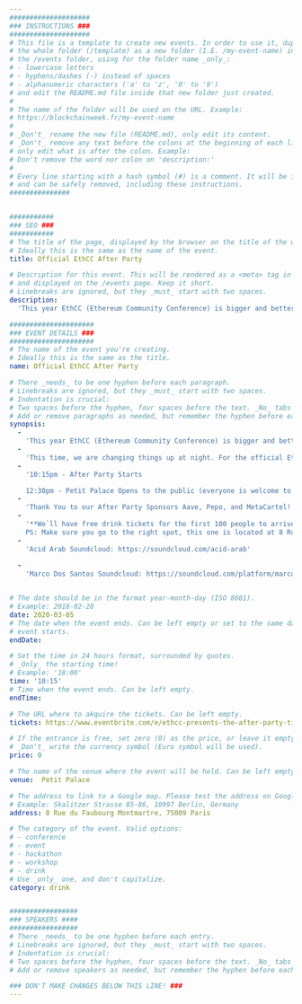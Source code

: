 ```yaml
---
####################
### INSTRUCTIONS ###
####################
# This file is a template to create new events. In order to use it, duplicate
# the whole folder (/template) as a new folder (I.E. /my-event-name) inside of
# the /events folder, using for the folder name _only_:
# - lowercase letters
# - hyphens/dashes (-) instead of spaces
# - alphanumeric characters ('a' to 'z', '0' to '9')
# and edit the README.md file inside that new folder just created.
#
# The name of the folder will be used on the URL. Example:
# https://blockchainweek.fr/my-event-name
#
# _Don't_ rename the new file (README.md), only edit its content.
# _Don't_ remove any text before the colons at the beginning of each line,
# only edit what is after the colon. Example:
# Don't remove the word nor colon on 'description:'
#
# Every line starting with a hash symbol (#) is a comment. It will be ignored
# and can be safely removed, including these instructions.
###############


###########
### SEO ###
###########
# The title of the page, displayed by the browser on the title of the window.
# Ideally this is the same as the name of the event.
title: Official EthCC After Party

# Description for this event. This will be rendered as a <meta> tag in the HTML,
# and displayed on the /events page. Keep it short.
# Linebreaks are ignored, but they _must_ start with two spaces.
description: 
  'This year EthCC (Ethereum Community Conference) is bigger and better than ever! After 3-days filled with an amazing 200+ technical talks and workshops... It is time to Party in Paris!'

#####################
### EVENT DETAILS ###
#####################
# The name of the event you're creating.
# Ideally this is the same as the title.
name: Official EthCC After Party

# There _needs_ to be one hyphen before each paragraph.
# Linebreaks are ignored, but they _must_ start with two spaces.
# Indentation is crucial:
# Two spaces before the hyphen, four spaces before the text. _No_ tabs allowed.
# Add or remove paragraphs as needed, but remember the hyphen before each entry.
synopsis:
  -
    'This year EthCC (Ethereum Community Conference) is bigger and better than ever! After 3-days filled with an amazing 200+ technical talks and workshops... It is time to Party in Paris!'
  -
    'This time, we are changing things up at night. For the official EthCC After Party, we will be bringing you to an underground dance cave below an old school French theatre. "Petit Palace" is one of the highlights of Parisian nightlife, and this Thursday it will be our local hang. DJ Sets by Acid Arab and Petit Palace Resident Marco Dos Santos.'
  -
    '10:15pm - After Party Starts

    12:30pm - Petit Palace Opens to the public (everyone is welcome to stay and continue partying)'
  -
    'Thank You to our After Party Sponsors Aave, Pepo, and MetaCartel!'
  -
    '**We`ll have free drink tickets for the first 100 people to arrive, so come early!
    PS: Make sure you go to the right spot, this one is located at 8 Rue du Faubourg Montmartre.'
  -
    'Acid Arab Soundcloud: https://soundcloud.com/acid-arab'
    
  -
    'Marco Dos Santos Soundcloud: https://soundcloud.com/platform/marco-dos-santos9'


# The date should be in the format year-month-day (ISO 8601).
# Example: 2018-02-28
date: 2020-03-05
# The date when the event ends. Can be left empty or set to the same day the
# event starts.
endDate: 

# Set the time in 24 hours format, surrounded by quotes.
# _Only_ the starting time!
# Example: '18:00'
time: '10:15'
# Time when the event ends. Can be left empty.
endTime: 

# The URL where to akquire the tickets. Can be left empty.
tickets: https://www.eventbrite.com/e/ethcc-presents-the-after-party-tickets-97762376901?aff=ebdssbdestsearch

# If the entrance is free, set zero (0) as the price, or leave it empty.
# _Don't_ write the currency symbol (Euro symbol will be used).
price: 0

# The name of the venue where the event will be held. Can be left empty.
venue:  Petit Palace

# The address to link to a Google map. Please test the address on Google Maps.
# Example: Skalitzer Strasse 85-86, 10997 Berlin, Germany
address: 8 Rue du Faubourg Montmartre, 75009 Paris

# The category of the event. Valid options:
# - conference
# - event
# - hackathon
# - workshop
# - drink
# Use _only_ one, and don't capitalize.
category: drink


#################
### SPEAKERS ####
#################
# There _needs_ to be one hyphen before each entry.
# Linebreaks are ignored, but they _must_ start with two spaces.
# Indentation is crucial:
# Two spaces before the hyphen, four spaces before the text. _No_ tabs allowed.
# Add or remove speakers as needed, but remember the hyphen before each entry.

### DON'T MAKE CHANGES BELOW THIS LINE! ###
---
```

<!-- ### DON'T MAKE CHANGES BELOW THIS LINE! ### -->

<Event-Content/>
